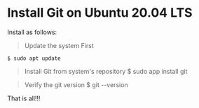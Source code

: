 # Install Git on Ubuntu 20.04 LTS

Install as follows:

> Update the system First

    $ sudo apt update

> Install Git from system's repository
    $ sudo app install git

> Verify the git version
    $ git --version


That is all!!!


